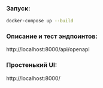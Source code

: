 ### Запуск:

```bash
docker-compose up --build
```

### Описание и тест эндпоинтов:
http://localhost:8000/api/openapi


### Простенький UI:
http://localhost:8000/